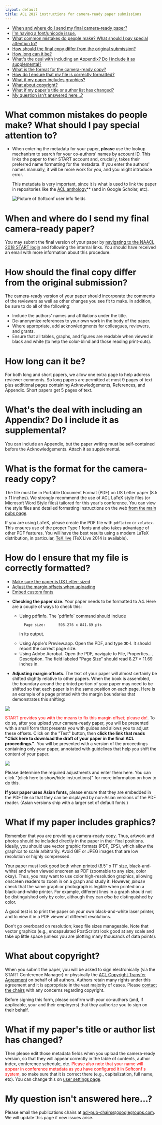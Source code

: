 ```yaml
---
layout: default
title: ACL 2017 instructions for camera-ready paper submissions
---
```


-  [When and where do I send my final camera-ready paper?](#when-and-where-do-i-send-my-final-camera-ready-paper)
-  [I'm having a font/unicode issue.](#im-having-a-fontunicode-issue)
-  [What common mistakes do people make? What should I pay special attention to?](#what-common-mistakes-do-people-make-what-should-i-pay-special-attention-to)
-  [How should the final copy differ from the original submission?](#how-should-the-final-copy-differ-from-the-original-submission)
-  [How long can it be?](#how-long-can-it-be)
-  [What's the deal with including an Appendix? Do I include it as supplemental?](#whats-the-deal-with-including-an-appendix-do-i-include-it-as-supplemental)
-  [What is the format for the camera-ready copy?](#what-is-the-format-for-the-camera-ready-copy)
-  [How do I ensure that my file is correctly formatted?](#how-do-i-ensure-that-my-file-is-correctly-formatted)
-  [What if my paper includes graphics?](#what-if-my-paper-includes-graphics)
-  [What about copyright?](#what-about-copyright)
-  [What if my paper's title or author list has changed?](#what-if-my-papers-title-or-author-list-has-changed)
-  [My question isn't answered here...?](#my-question-isnt-answered-here)

# What common mistakes do people make? What should I pay special attention to?

   - When entering the metadata for your paper, **please** use the
     lookup mechanism to search for your co-authors' names by account
     ID. This links the paper to their START account and, crucially,
     takes their preferred name formatting for the metadata. If you
     enter the authors' names manually, it will be more work for you,
     and you might introduce error.

     This metadata is very important, since it is what is used to link
     the paper in repositories like the
     [ACL anthology](http://www.aclweb.org/anthology/)** (and in
     Google Scholar, etc).

     ![Picture of Softconf user info fields](assets/images/userinfo.png)

#  When and where do I send my final camera-ready paper?

   You may submit the final
   version of your paper by
   [navigating to the NAACL 2018 START login](https://www.softconf.com/naacl2018/papers)
   and following the internal links. You should have received an email
   with more information about this procedure.

#  How should the final copy differ from the original submission?

   The camera-ready version of your paper should incorporate the
   comments of the reviewers as well as other changes you see fit to
   make. In addition, be sure to do all of the following:

   - Include the authors' names and affiliations under the title.
   - De-anonymize references to your own work in the body of the paper.
   - Where appropriate, add acknowledgments for colleagues, reviewers, and grants.
   - Ensure that all tables, graphs, and figures are readable when
     viewed in black and white (to help the color-blind and those
     reading print-outs).

#  How long can it be?

   For both long and short papers, we allow one extra page to help
   address reviewer comments.  So long papers are permitted at most 9
   pages of text plus additional pages containing Acknowledgements, References, and Appendix.
   Short papers get 5 pages of text.
   
# What's the deal with including an Appendix? Do I include it as supplemental?

   You can include an Appendix, but the paper writing must be self-contained before the Acknowledgements.  Attach it as supplemental.

#  What is the format for the camera-ready copy?

   The file must be in Portable Document Format (PDF) on US Letter
   paper (8.5 x 11 inches).  We strongly recommend the use of ACL
   LaTeX style files (or Microsoft Word Style files) tailored for this
   year's conference. You can view the style files and detailed
   formatting instructions on the web
   [from the main pubs page](http://naacl.org/naacl-pubs/).

   If you are using LaTeX, please create the PDF file with
   <code>pdflatex</code> or <code>xelatex</code>.  This ensures use of
   the proper Type 1 fonts and also takes advantage of other PDF
   features. You will have the best results using a modern LaTeX
   distribution, in particular,
   [TeX live](http://www.tug.org/texlive/) (TeX Live 2014 is
   available).

#  How do I ensure that my file is correctly formatted?

   - [Make sure the paper is US Letter-sized](#format-size)
   - [Adjust the margin offsets when uploading](#format-margins)
   - [Embed custom fonts](#format-fonts)

   <a name="format-size"></a>
   -  **Checking the paper size**. Your paper needs to be formatted to
      A4. Here are a
      couple of ways to check this: 
      <ul> 
      <li>    
      Using pdfinfo. The `pdfinfo` command should include

            Page size:      595.276 x 841.89 pts

        in its output.
      </li>
      <li>
      Using Apple's Preview.app. Open the PDF, and type &#8984-I. It should report the
        correct page size. 
        
      </li>
      <li>
      Using Adobe Acrobat. Open the PDF, navigate to File, Properties..., Description. The
        field labeled "Page Size" should read 8.27 × 11.69 inches in.

      </li>
      </ul>

   <a name="format-margins"></a>
   - **Adjusting margin offsets**. The text of your paper will almost
     certainly be shifted slightly relative to other papers. When the
     book is assembled, the boundary around the printed portion of
     your paper may need to be shifted so that each paper is in the
     same position on each page. Here is an example of a page printed
     with the margin boundaries that demonstrates this shifting:

   ![](assets/images/margin-shifted.png)

   <font color="red">START provides you with the means to fix this
     margin offset; please do!</font>. To do so, after you upload
     your camera-ready paper, you will be presented with a small form
     that presents you with guides and allows you to adjust these
     offsets. Click on the "Test" button, then <b>click the link that
     reads "Click here to download the draft of your paper in the
     final ACL proceedings."</b>. You will be presented with a version
     of the proceedings containing only your paper, annotated with
     guidelines that help you shift the content of your paper.

   ![](assets/images/margin-offsets.png)

   Please determine the required adjustments and enter them here. You can click "(click here to
   show/hide instructions)" for more information on how to do this.

   <a name="format-fonts"></a>
   **If your paper uses Asian fonts,** please ensure that they are
   embedded in the PDF file so that they can be displayed by
   non-Asian versions of the PDF reader.  (Asian versions ship with
   a larger set of default fonts.)
     
     
#  What if my paper includes graphics?

   Remember that you are providing a camera-ready copy.  Thus, artwork
   and photos should be included directly in the paper in their final
   positions.  Ideally, you should use vector graphic formats (PDF,
   EPS), which allow the graphics to scale arbitrarily. Avoid GIF or
   JPEG images that are low resolution or highly compressed.

   Your paper must look good both when printed (8.5" x 11" size,
   black-and-white) and when viewed onscreen as PDF (zoomable to any
   size, color okay).  Thus, you may want to use color high-resolution
   graphics, allowing onscreen readers to zoom in on a graph and study
   it.  However, *please* check that the same graph or photograph
   is legible when printed on a black-and-white printer.  For example,
   different lines in a graph should not be distinguished only by
   color, although they can <i>also</i> be distinguished by color.

   A good test is to print the paper on your own black-and-white laser
   printer, and to view it in a PDF viewer at different
   resolutions.

   Don't go overboard on resolution; keep file sizes manageable.  Note
   that vector graphics (e.g., encapsulated PostScript) look good at
   any scale and take up little space (unless you are plotting many
   thousands of data points).

#  What about copyright?

   When you submit the paper, you will be asked to sign electronically
   (via the START Conference Manager) or physically the
   [ACL Copyright Transfer Agreement](copyright/naacl2013-copyright.pdf)
   on behalf of all authors. Authors retain many rights under this
   agreement and it is appropriate in the vast majority of cases.
   Please
   [contact the chairs](mailto:naacl-pub-chairs@googlegroups.com) with
   any concerns regarding copyright.

   Before signing this form, please confirm with your co-authors (and,
   if applicable, your and their employers) that they authorize you to
   sign on their behalf.

#  What if my paper's title or author list has changed?

   Then please edit those metadata fields when you upload the
   camera-ready version, so that they will appear correctly in the
   table of contents, author index, conference schedule, etc. <font
   color="red">Please also note that your name will appear in
   conference metadata as you have configured it in Softconf's system</font>,
   so make sure that it is correct there (e.g., capitalization, full
   name, etc). You can change this on
   [user settings page](https://www.softconf.com/naacl2015/papers/user/scmd.cgi?scmd=updateProfile).

#  My question isn't answered here...?

   Please email the publications chairs at
   [acl-pub-chairs@googlegroups.com](mailto:acl-pub-chairs@googlegroups.com).
   We will update this page if new issues arise.
